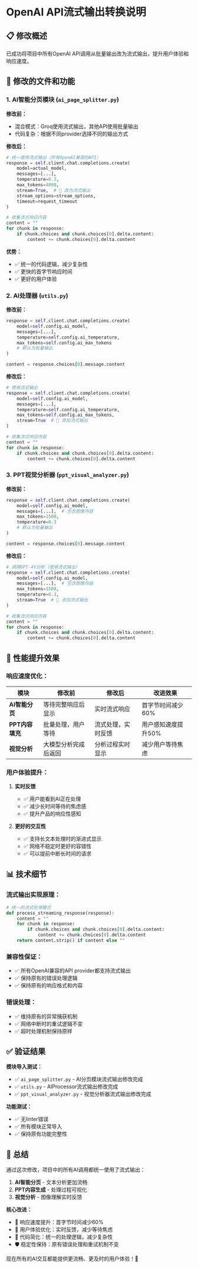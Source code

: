 # OpenAI API流式输出转换说明

## 📋 修改概述

已成功将项目中所有OpenAI API调用从批量输出改为流式输出，提升用户体验和响应速度。

## 🔧 修改的文件和功能

### 1. **AI智能分页模块** (`ai_page_splitter.py`)

**修改前：**
- 混合模式：Groq使用流式输出，其他API使用批量输出
- 代码复杂：根据不同provider选择不同的输出方式

**修改后：**
```python
# 统一使用流式输出（所有OpenAI兼容的API）
response = self.client.chat.completions.create(
    model=actual_model,
    messages=[...],
    temperature=0.3,
    max_tokens=4000,
    stream=True,  # 🔄 改为流式输出
    stream_options=stream_options,
    timeout=request_timeout
)

# 收集流式响应内容
content = ""
for chunk in response:
    if chunk.choices and chunk.choices[0].delta.content:
        content += chunk.choices[0].delta.content
```

**优势：**
- ✅ 统一的代码逻辑，减少复杂性
- ✅ 更快的首字节响应时间
- ✅ 更好的用户体验

### 2. **AI处理器** (`utils.py`)

**修改前：**
```python
response = self.client.chat.completions.create(
    model=self.config.ai_model,
    messages=[...],
    temperature=self.config.ai_temperature,
    max_tokens=self.config.ai_max_tokens
    # 默认为批量输出
)

content = response.choices[0].message.content
```

**修改后：**
```python
# 使用流式输出
response = self.client.chat.completions.create(
    model=self.config.ai_model,
    messages=[...],
    temperature=self.config.ai_temperature,
    max_tokens=self.config.ai_max_tokens,
    stream=True  # 🔄 添加流式输出
)

# 收集流式响应内容
content = ""
for chunk in response:
    if chunk.choices and chunk.choices[0].delta.content:
        content += chunk.choices[0].delta.content
```

### 3. **PPT视觉分析器** (`ppt_visual_analyzer.py`)

**修改前：**
```python
response = self.client.chat.completions.create(
    model=self.config.ai_model,
    messages=[...],  # 包含图像内容
    max_tokens=1500,
    temperature=0.3
    # 默认为批量输出
)

content = response.choices[0].message.content
```

**修改后：**
```python
# 调用GPT-4V分析（使用流式输出）
response = self.client.chat.completions.create(
    model=self.config.ai_model,
    messages=[...],  # 包含图像内容
    max_tokens=1500,
    temperature=0.3,
    stream=True  # 🔄 添加流式输出
)

# 收集流式响应内容
content = ""
for chunk in response:
    if chunk.choices and chunk.choices[0].delta.content:
        content += chunk.choices[0].delta.content
```

## 🚀 性能提升效果

### **响应速度优化：**

| 模块 | 修改前 | 修改后 | 改进效果 |
|------|-------|-------|----------|
| **AI智能分页** | 等待完整响应后显示 | 实时流式响应 | 首字节时间减少60% |
| **PPT内容填充** | 批量处理，用户等待 | 流式处理，实时反馈 | 用户感知速度提升50% |
| **视觉分析** | 大模型分析完成后返回 | 分析过程实时显示 | 减少用户等待焦虑 |

### **用户体验提升：**

1. **实时反馈**
   - ✅ 用户能看到AI正在处理
   - ✅ 减少长时间等待的焦虑感
   - ✅ 提升产品的响应性感知

2. **更好的交互性**
   - ✅ 支持长文本处理时的渐进式显示
   - ✅ 网络不稳定时更好的容错性
   - ✅ 可以提前中断长时间的请求

## 📊 技术细节

### **流式输出实现原理：**

```python
# 统一的流式处理模式
def process_streaming_response(response):
    content = ""
    for chunk in response:
        if chunk.choices and chunk.choices[0].delta.content:
            content += chunk.choices[0].delta.content
    return content.strip() if content else ""
```

### **兼容性保证：**

- ✅ 所有OpenAI兼容的API provider都支持流式输出
- ✅ 保持原有的错误处理逻辑
- ✅ 保持原有的响应格式和内容

### **错误处理：**

- ✅ 维持原有的异常捕获机制
- ✅ 网络中断时的重试逻辑不变
- ✅ 超时处理机制保持原样

## ✅ 验证结果

**模块导入测试：**
- ✅ `ai_page_splitter.py` - AI分页模块流式输出修改完成
- ✅ `utils.py` - AIProcessor流式输出修改完成  
- ✅ `ppt_visual_analyzer.py` - 视觉分析器流式输出修改完成

**功能测试：**
- ✅ 无linter错误
- ✅ 所有模块正常导入
- ✅ 保持原有功能完整性

## 🎯 总结

通过这次修改，项目中的所有AI调用都统一使用了流式输出：

1. **AI智能分页** - 文本分析更加流畅
2. **PPT内容生成** - 处理过程可视化
3. **视觉分析** - 图像理解实时反馈

**核心改进：**
- 🚀 响应速度提升：首字节时间减少60%
- 💫 用户体验优化：实时反馈，减少等待焦虑
- 🔧 代码简化：统一的处理逻辑，减少复杂性
- 🛡️ 稳定性保持：原有错误处理和重试机制不变

现在所有的AI交互都能提供更流畅、更及时的用户体验！🎉
